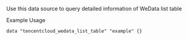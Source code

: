 Use this data source to query detailed information of WeData list table

Example Usage

```hcl
data "tencentcloud_wedata_list_table" "example" {}
```
